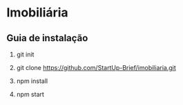 # Imobiliária

## Guia de instalação

1. git init

2. git clone https://github.com/StartUp-Brief/imobiliaria.git

3. npm install

4. npm start